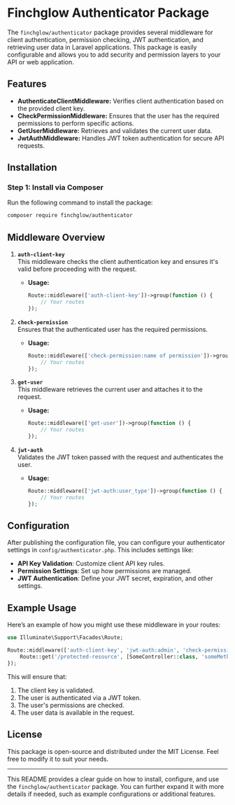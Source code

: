 # Finchglow Authenticator Package

The `finchglow/authenticator` package provides several middleware for client authentication, permission checking, JWT authentication, and retrieving user data in Laravel applications. This package is easily configurable and allows you to add security and permission layers to your API or web application.

## Features

- **AuthenticateClientMiddleware:** Verifies client authentication based on the provided client key.
- **CheckPermissionMiddleware:** Ensures that the user has the required permissions to perform specific actions.
- **GetUserMiddleware:** Retrieves and validates the current user data.
- **JwtAuthMiddleware:** Handles JWT token authentication for secure API requests.

## Installation

### Step 1: Install via Composer

Run the following command to install the package:

```bash
composer require finchglow/authenticator
```

## Middleware Overview

1. **`auth-client-key`**  
   This middleware checks the client authentication key and ensures it's valid before proceeding with the request.
   - **Usage:**
     ```php
     Route::middleware(['auth-client-key'])->group(function () {
         // Your routes
     });
     ```

2. **`check-permission`**  
   Ensures that the authenticated user has the required permissions.
   - **Usage:**
     ```php
     Route::middleware(['check-permission:name of permission'])->group(function () {
         // Your routes
     });
     ```

3. **`get-user`**  
   This middleware retrieves the current user and attaches it to the request.
   - **Usage:**
     ```php
     Route::middleware(['get-user'])->group(function () {
         // Your routes
     });
     ```

4. **`jwt-auth`**  
   Validates the JWT token passed with the request and authenticates the user.
   - **Usage:**
     ```php
     Route::middleware(['jwt-auth:user_type'])->group(function () {
         // Your routes
     });
     ```

## Configuration

After publishing the configuration file, you can configure your authenticator settings in `config/authenticator.php`. This includes settings like:

- **API Key Validation**: Customize client API key rules.
- **Permission Settings**: Set up how permissions are managed.
- **JWT Authentication**: Define your JWT secret, expiration, and other settings.

## Example Usage

Here’s an example of how you might use these middleware in your routes:

```php
use Illuminate\Support\Facades\Route;

Route::middleware(['auth-client-key', 'jwt-auth:admin', 'check-permission:create airport', 'get-user'])->group(function () {
    Route::get('/protected-resource', [SomeController::class, 'someMethod']);
});
```

This will ensure that:
1. The client key is validated.
2. The user is authenticated via a JWT token.
3. The user's permissions are checked.
4. The user data is available in the request.

## License

This package is open-source and distributed under the MIT License. Feel free to modify it to suit your needs.

---

This README provides a clear guide on how to install, configure, and use the `finchglow/authenticator` package. You can further expand it with more details if needed, such as example configurations or additional features.
